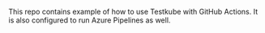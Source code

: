 This repo contains example of how to use Testkube with GitHub Actions. It is also configured to run Azure Pipelines as well. 
